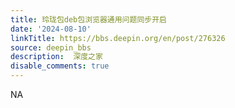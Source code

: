 ```yaml
---
title: 玲珑包deb包浏览器通用问题同步开启
date: '2024-08-10'
linkTitle: https://bbs.deepin.org/en/post/276326
source: deepin_bbs
description:  深度之家 
disable_comments: true
---
```

NA
